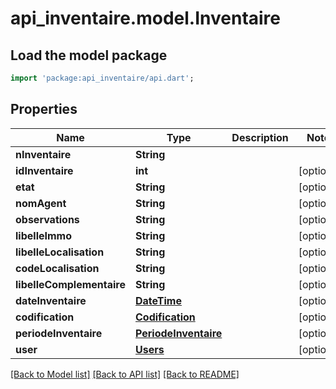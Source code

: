 # api_inventaire.model.Inventaire

## Load the model package
```dart
import 'package:api_inventaire/api.dart';
```

## Properties
Name | Type | Description | Notes
------------ | ------------- | ------------- | -------------
**nInventaire** | **String** |  | 
**idInventaire** | **int** |  | [optional] 
**etat** | **String** |  | [optional] 
**nomAgent** | **String** |  | [optional] 
**observations** | **String** |  | [optional] 
**libelleImmo** | **String** |  | [optional] 
**libelleLocalisation** | **String** |  | [optional] 
**codeLocalisation** | **String** |  | [optional] 
**libelleComplementaire** | **String** |  | [optional] 
**dateInventaire** | [**DateTime**](DateTime.md) |  | [optional] 
**codification** | [**Codification**](Codification.md) |  | [optional] 
**periodeInventaire** | [**PeriodeInventaire**](PeriodeInventaire.md) |  | [optional] 
**user** | [**Users**](Users.md) |  | [optional] 

[[Back to Model list]](../README.md#documentation-for-models) [[Back to API list]](../README.md#documentation-for-api-endpoints) [[Back to README]](../README.md)


